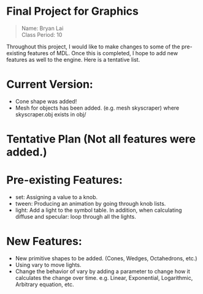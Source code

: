 # Final Project for Graphics
>Name: Bryan Lai <br />
Class Period: 10

Throughout this project, I would like to make changes to some of the pre-existing features of MDL. Once this is completed, I hope to add new features as well to the engine. Here is a tentative list.

# Current Version:
* Cone shape was added!
* Mesh for objects has been added. (e.g. mesh skyscraper) where skyscraper.obj exists in obj/


# Tentative Plan (Not all features were added.)

# Pre-existing Features:
* set: Assigning a value to a knob.
* tween: Producing an animation by going through knob lists.
* light: Add a light to the symbol table. In addition, when calculating diffuse and specular: loop through all the lights.

# New Features:
* New primitive shapes to be added. (Cones, Wedges, Octahedrons, etc.)
* Using vary to move lights.
* Change the behavior of vary by adding a parameter to change how it calculates the change over time. e.g. Linear, Exponential, Logarithmic, Arbitrary equation, etc.
